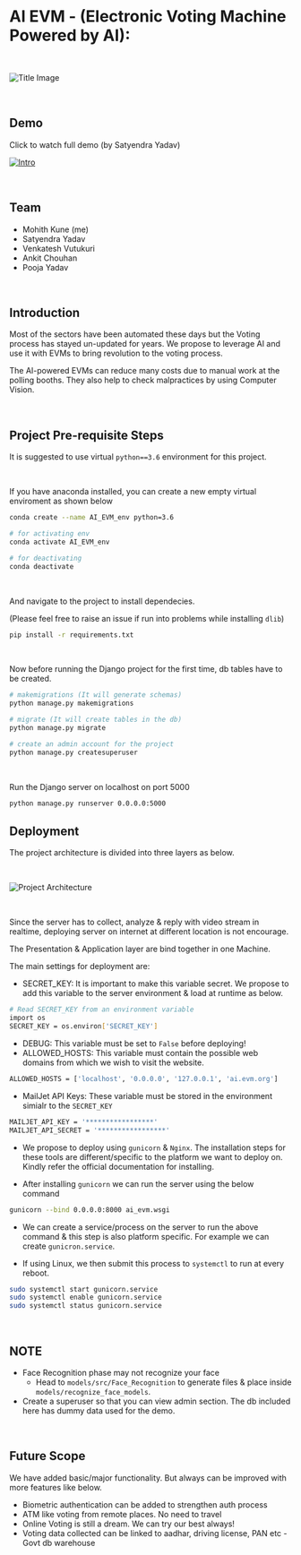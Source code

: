# AI EVM - (Electronic Voting Machine Powered by AI):
<br>

![Title Image](static/img/AI_EVM.png)

<br>

## Demo

Click to watch full demo (by Satyendra Yadav) <br>

[![Intro](Demo.gif)](https://drive.google.com/file/d/1QwlWrVxVcpSU3ffnwAzOTcl1Q1ggCN-T/view?usp=sharing)

<br>

## Team
- Mohith Kune (me)
- Satyendra Yadav
- Venkatesh Vutukuri
- Ankit Chouhan
- Pooja Yadav

<br>

## Introduction

Most of the sectors have been automated these days but the Voting process has stayed un-updated for years. We propose to leverage AI and use it with EVMs to bring revolution to the voting process.


The AI-powered EVMs can reduce many costs due to manual work at the polling booths. They also help to check malpractices by using Computer Vision.

<br>

## Project Pre-requisite Steps

It is suggested to use virtual `python==3.6` environment for this project.

<br>

If you have anaconda installed, you can create a new empty virtual enviroment as shown below
```bash
conda create --name AI_EVM_env python=3.6

# for activating env
conda activate AI_EVM_env

# for deactivating
conda deactivate
```

<br>

And navigate to the project to install dependecies. 

(Please feel free to raise an issue if run into problems while installing `dlib`)
```bash
pip install -r requirements.txt
```
<br>

Now before running the Django project for the first time, db tables have to be created.
```bash
# makemigrations (It will generate schemas)
python manage.py makemigrations

# migrate (It will create tables in the db)
python manage.py migrate

# create an admin account for the project
python manage.py createsuperuser
```
<br>

Run the Django server on localhost on port 5000
```bash
python manage.py runserver 0.0.0.0:5000
```

## Deployment

The project architecture is divided into three layers as below. 

<br>

![Project Architecture](static/img/architecture.png)

<br>

Since the server has to collect, analyze & reply with video stream in realtime, deploying server on internet at different location is not encourage.

The Presentation & Application layer are bind together in one Machine.

The main settings for deployment are:
- SECRET_KEY: It is important to make this variable secret. We propose to add this variable to the server environment & load at runtime as below.
```bash
# Read SECRET_KEY from an environment variable
import os
SECRET_KEY = os.environ['SECRET_KEY']
```

- DEBUG: This variable must be set to `False` before deploying!
- ALLOWED_HOSTS: This variable must contain the possible web domains from which we wish to visit the website.
```bash
ALLOWED_HOSTS = ['localhost', '0.0.0.0', '127.0.0.1', 'ai.evm.org']
```

- MailJet API Keys: These variable must be stored in the environment simialr to the `SECRET_KEY`
```bash
MAILJET_API_KEY = '*****************'
MAILJET_API_SECRET = '*****************'
```

- We propose to deploy using `gunicorn` & `Nginx`. The installation steps for these tools are different/specific to the platform we want to deploy on. Kindly refer the official documentation for installing.

- After installing `gunicorn` we can run the server using the below command
```bash
gunicorn --bind 0.0.0.0:8000 ai_evm.wsgi
```

- We can create a service/process on the server to run the above command & this step is also platform specific. For example we can create `gunicron.service`.

- If using Linux, we then submit this process to `systemctl` to run at every reboot.
```bash
sudo systemctl start gunicorn.service
sudo systemctl enable gunicorn.service
sudo systemctl status gunicorn.service
```

<br>

## NOTE
- Face Recognition phase may not recognize your face
  - Head to `models/src/Face_Recognition` to generate files & place inside `models/recognize_face_models`.
- Create a superuser so that you can view admin section. The db included here has dummy data used for the demo.

<br>

## Future Scope
We have added basic/major functionality. But always can be improved with more features like below.
- Biometric authentication can be added to strengthen auth process
- ATM like voting from remote places. No need to travel
- Online Voting is still a dream. We can try our best always!
- Voting data collected can be linked to aadhar, driving license, PAN etc - Govt db warehouse

